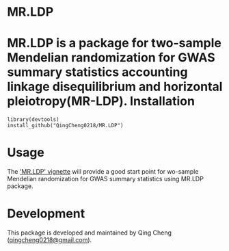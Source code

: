 MR.LDP
=======
MR.LDP is a package for two-sample Mendelian randomization for GWAS summary statistics accounting linkage disequilibrium and horizontal pleiotropy(MR-LDP).
Installation
============
```
library(devtools)
install_github("QingCheng0218/MR.LDP")
```

Usage
=========
The ['MR.LDP' vignette](https://github.com/QingCheng0218/MR.LDP/blob/master/vignettes/MRLDP.pdf) will provide a good start point for wo-sample Mendelian randomization for GWAS summary statistics using MR.LDP package. 


Development
===========

This package is developed and maintained by Qing Cheng (qingcheng0218@gmail.com).
 
